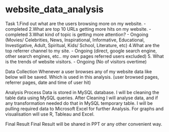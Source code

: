 # website_data_analysis
Task
1.Find out what are the users browsing more on my website. - completed
2.What are top 10 URLs getting more hits on my website. -completed
3.What kind of topic is getting more attention? - Ongoing
(Movies/ Celebrities, News, Inspirational, Informative, Educational, Investigative, Adult, Spiritual, Kids/ School, Literature, etc)
4.What are the top referrer channel to my site. - Ongoing
(direct, google search engine, other search engines, etc.. my own pages referred users excluded)
5. What is the trends of website visitors. - Ongoing
(No of visitors overtime)

Data Collection
Whenever a user browses any of my website data like below will be saved. Which is used in this analysis.
(user browsed pages, referrer pages, date and time of user hit)

Analysis Process
Data is stored in MySQL database. I will be cleaning the table data using MySQL queries. After Cleaning I will analyse data, and if any transformation needed do that in MySQL temporary table. I will be pulling required data to Microsoft Excel for further Analysis. For graphs and visualisation will use R, Tableau and Excel.

Final Result 
Final Result will be shared in PPT or any other convenient way.
